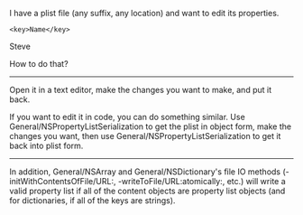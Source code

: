 I have a plist file (any suffix, any location) and want to edit its properties.

    <key>Name</key>
<string>Steve</string>

How to do that?

----

Open it in a text editor, make the changes you want to make, and put it back.

If you want to edit it in code, you can do something similar. Use General/NSPropertyListSerialization to get the plist in object form, make the changes you want, then use General/NSPropertyListSerialization to get it back into plist form.

----
In addition, General/NSArray and General/NSDictionary's file IO methods (-initWithContentsOfFile/URL:, -writeToFile/URL:atomically:, etc.) will write a valid property list if all of the content objects are property list objects (and for dictionaries, if all of the keys are strings).